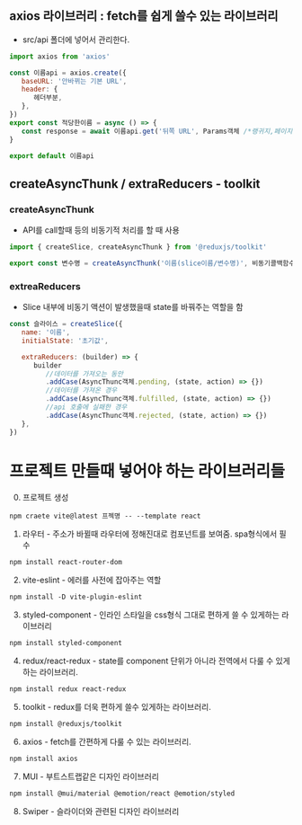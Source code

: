 ## axios 라이브러리 : fetch를 쉽게 쓸수 있는 라이브러리

- src/api 폴더에 넣어서 관리한다.

```js
import axios from 'axios'

const 이름api = axios.create({
   baseURL: '안바뀌는 기본 URL',
   header: {
      헤더부분,
   },
})
export const 적당한이름 = async () => {
   const response = await 이름api.get('뒤쪽 URL', Params객체 /*랭귀지,페이지, 등등..*/)
}

export default 이름api
```

## createAsyncThunk / extraReducers - toolkit

### createAsyncThunk

- API를 call할때 등의 비동기적 처리를 할 때 사용

```js
import { createSlice, createAsyncThunk } from '@reduxjs/toolkit'

export const 변수명 = createAsyncThunk('이름(slice이름/변수명)', 비동기콜백함수)
```

### extreaReducers

- Slice 내부에 비동기 액션이 발생했을때 state를 바꿔주는 역할을 함

```js
const 슬라이스 = createSlice({
   name: '이름',
   initialState: '초기값',

   extraReducers: (builder) => {
      builder
         //데이터를 가져오는 동안
         .addCase(AsyncThunc객체.pending, (state, action) => {})
         //데이터를 가져온 경우
         .addCase(AsyncThunc객체.fulfilled, (state, action) => {})
         //api 호출에 실패한 경우
         .addCase(AsyncThunc객체.rejected, (state, action) => {})
   },
})
```

# 프로젝트 만들때 넣어야 하는 라이브러리들

0. 프로젝트 생성

```
npm craete vite@latest 프젝명 -- --template react
```

1. 라우터 - 주소가 바뀔때 라우터에 정해진대로 컴포넌트를 보여줌. spa형식에서 필수

```
npm install react-router-dom
```

2. vite-eslint - 에러를 사전에 잡아주는 역할

```
npm install -D vite-plugin-eslint
```

3. styled-component - 인라인 스타일을 css형식 그대로 편하게 쓸 수 있게하는 라이브러리

```
npm install styled-component
```

4. redux/react-redux - state를 component 단위가 아니라 전역에서 다룰 수 있게하는 라이브러리.

```
npm install redux react-redux
```

5. toolkit - redux를 더욱 편하게 쓸수 있게하는 라이브러리.

```
npm install @reduxjs/toolkit
```

6. axios - fetch를 간편하게 다룰 수 있는 라이브러리.

```
npm install axios
```

7. MUI - 부트스트랩같은 디자인 라이브러리

```
npm install @mui/material @emotion/react @emotion/styled
```

8. Swiper - 슬라이더와 관련된 디자인 라이브러리
